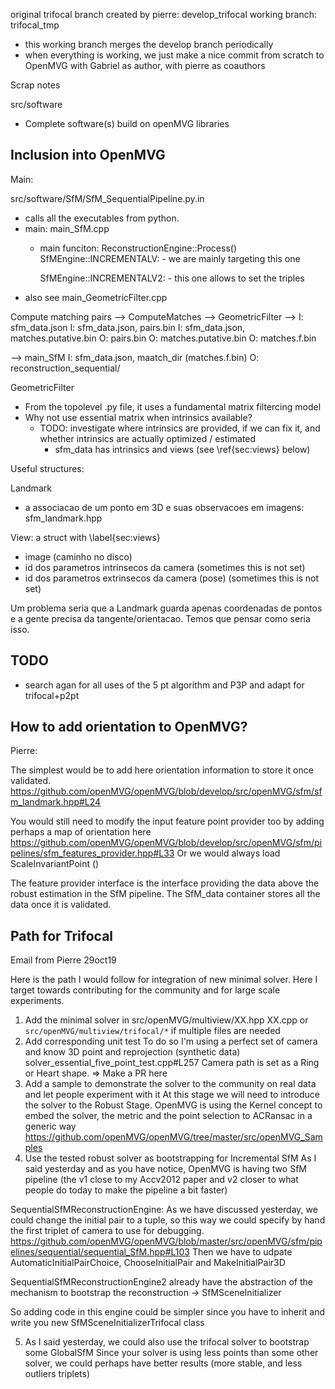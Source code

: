 original trifocal branch  created by pierre: develop_trifocal
working branch: trifocal_tmp
  - this working branch merges the develop branch periodically
  - when everything is working, we just make a nice commit from scratch to
    OpenMVG with Gabriel as author, with pierre as coauthors


Scrap notes


src/software 
 - Complete software(s) build on openMVG libraries


## Inclusion into OpenMVG

Main:

src/software/SfM/SfM_SequentialPipeline.py.in
  - calls all the executables from python.
  - main: main_SfM.cpp
    - main funciton: ReconstructionEngine::Process() 
        SfMEngine::INCREMENTALV:
          - we are mainly targeting this one
          
        SfMEngine::INCREMENTALV2:
          - this one allows to set the triples
  - also see main_GeometricFilter.cpp


Compute matching pairs -->  ComputeMatches               --> GeometricFilter -->
I: sfm_data.json            I: sfm_data.json, pairs.bin      I: sfm_data.json, matches.putative.bin
O: pairs.bin                O: matches.putative.bin          O: matches.f.bin

-->  main_SfM
     I: sfm_data.json, maatch_dir (matches.f.bin)
     O: reconstruction_sequential/



GeometricFilter 
- From the topolevel .py file, it uses a fundamental matrix filtercing model
- Why not use essential matrix when intrinsics available?
    - TODO: investigate where intrinsics are provided, if we can fix it, and
      whether intrinsics are actually optimized / estimated
        - sfm_data has intrinsics and views (see \ref{sec:views} below)


Useful structures:

Landmark 
  - a associacao de um ponto em 3D e suas observacoes em imagens: sfm_landmark.hpp

View: a struct with \label{sec:views}
  - image (caminho no disco)
  - id dos parametros intrinsecos da camera            (sometimes this is not set)
  - id dos parametros extrinsecos da camera (pose)     (sometimes this is not set)

Um problema seria que a Landmark guarda apenas coordenadas de pontos e a gente
precisa da tangente/orientacao. Temos que pensar como seria isso.


## TODO 
  - search agan for all uses of the 5 pt algorithm and P3P and adapt for trifocal+p2pt
 

## How to add orientation to OpenMVG?

Pierre: 

The simplest would be to add here orientation information to store it once validated.
https://github.com/openMVG/openMVG/blob/develop/src/openMVG/sfm/sfm_landmark.hpp#L24

You would still need to modify the input feature point provider too by adding perhaps a map of orientation here https://github.com/openMVG/openMVG/blob/develop/src/openMVG/sfm/pipelines/sfm_features_provider.hpp#L33
Or we would always load ScaleInvariantPoint ()

The feature provider interface is the interface providing the data above the robust estimation in the SfM pipeline.
The SfM_data container stores all the data once it is validated.
 
## Path for Trifocal ##

Email from Pierre 29oct19

Here is the path I would follow for integration of new minimal solver.
Here I target towards contributing for the community and for large scale experiments.

1. Add the minimal solver in src/openMVG/multiview/XX.hpp XX.cpp or `src/openMVG/multiview/trifocal/*` if multiple files are needed
2. Add corresponding unit test
To do so I'm using a perfect set of camera and know 3D point and reprojection
(synthetic data) solver_essential_five_point_test.cpp#L257 Camera path is set as a Ring or Heart shape.
=> Make a PR here
3. Add a sample to demonstrate the solver to the community on real data and let people experiment with it
At this stage we will need to introduce the solver to the Robust Stage. OpenMVG
is using the Kernel concept to embed the solver, the metric and the point
selection to ACRansac in a generic way
https://github.com/openMVG/openMVG/tree/master/src/openMVG_Samples
4. Use the tested robust solver as bootstrapping for Incremental SfM
As I said yesterday and as you have notice, OpenMVG is having two SfM pipeline
(the v1 close to my Accv2012 paper and v2 closer to what people do today to make
the pipeline a bit faster)

SequentialSfMReconstructionEngine:
As we have discussed yesterday, we could change the initial pair to a tuple, so this way we could specify by hand the first triplet of camera to use for debugging.
https://github.com/openMVG/openMVG/blob/master/src/openMVG/sfm/pipelines/sequential/sequential_SfM.hpp#L103
Then we have to udpate AutomaticInitialPairChoice, ChooseInitialPair and MakeInitialPair3D

SequentialSfMReconstructionEngine2 already have the abstraction of the mechanism to bootstrap the reconstruction -> SfMSceneInitializer

So adding code in this engine could be simpler since you have to inherit and write you new SfMSceneInitializerTrifocal class

5. As I said yesterday, we could also use the trifocal solver to bootstrap some GlobalSfM
Since your solver is using less points than some other solver, we could perhaps have better results (more stable, and less outliers triplets)

